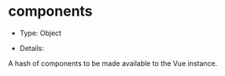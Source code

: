 # components

* Type: Object

* Details:

A hash of components to be made available to the Vue instance.
